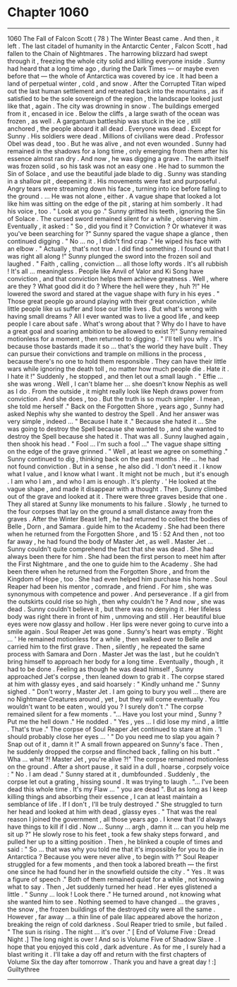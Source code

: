 
# Chapter 1060


---

1060 The Fall of Falcon Scott ( 78 )
The Winter Beast came .
And then , it left .
The last citadel of humanity in the Antarctic Center , Falcon Scott , had fallen to the Chain of Nightmares . The harrowing blizzard had swept through it , freezing the whole city solid and killing everyone inside .
Sunny had heard that a long time ago , during the Dark Times — or maybe even before that — the whole of Antarctica was covered by ice . It had been a land of perpetual winter , cold , and snow .
After the Corrupted Titan wiped out the last human settlement and retreated back into the mountains , as if satisfied to be the sole sovereign of the region , the landscape looked just like that , again .
The city was drowning in snow . The buildings emerged from it , encased in ice . Below the cliffs , a large swath of the ocean was frozen , as well . A gargantuan battleship was stuck in the ice , still anchored , the people aboard it all dead .
Everyone was dead .
Except for Sunny .
His soldiers were dead . Millions of civilians were dead . Professor Obel was dead , too . But he was alive , and not even wounded . Sunny had remained in the shadows for a long time , only emerging from them after his essence almost ran dry .
And now , he was digging a grave .
The earth itself was frozen solid , so his task was not an easy one . He had to summon the Sin of Solace , and use the beautiful jade blade to dig . Sunny was standing in a shallow pit , deepening it . His movements were fast and purposeful . Angry tears were streaming down his face , turning into ice before falling to the ground .
… He was not alone , either .
A vague shape that looked a lot like him was sitting on the edge of the pit , staring at him somberly . It had his voice , too .
" Look at you go ."
Sunny gritted his teeth , ignoring the Sin of Solace . The cursed sword remained silent for a while , observing him .
Eventually , it asked :
" So , did you find it ? Conviction ? Or whatever it was you've been searching for ?"
Sunny spared the vague shape a glance , then continued digging .
" No … no , I didn't find crap ."
He wiped his face with an elbow .
" Actually , that's not true . I did find something . I found out that I was right all along !"
Sunny plunged the sword into the frozen soil and laughed .
" Faith , calling , conviction … all those lofty words . It's all rubbish ! It's all … meaningless . People like Anvil of Valor and Ki Song have conviction , and that conviction helps them achieve greatness . Well , where are they ? What good did it do ? Where the hell were they , huh ?!"
He lowered the sword and stared at the vague shape with fury in his eyes .
" Those great people go around playing with their great conviction , while little people like us suffer and lose our little lives . But what's wrong with having small dreams ? All I ever wanted was to live a good life , and keep people I care about safe . What's wrong about that ? Why do I have to have a great goal and soaring ambition to be allowed to exist ?!"
Sunny remained motionless for a moment , then returned to digging .
" I'll tell you why . It's because those bastards made it so … that's the world they have built . They can pursue their convictions and trample on millions in the process , because there's no one to hold them responsible . They can have their little wars while ignoring the death toll , no matter how much people die . Hate it . I hate it !"
Suddenly , he stopped , and then let out a small laugh .
" Effie ... she was wrong . Well , I can't blame her … she doesn't know Nephis as well as I do . From the outside , it might really look like Neph draws power from conviction . And she does , too . But the truth is so much simpler . I mean , she told me herself ."
Back on the Forgotten Shore , years ago , Sunny had asked Nephis why she wanted to destroy the Spell . And her answer was very simple , indeed …
" Because I hate it ."
Because she hated it …
She was going to destroy the Spell because she wanted to , and she wanted to destroy the Spell because she hated it .
That was all .
Sunny laughed again , then shook his head .
" Fool … I'm such a fool …"
The vague shape sitting on the edge of the grave grinned .
" Well , at least we agree on something ."
Sunny continued to dig , thinking back on the past months . He … he had not found conviction . But in a sense , he also did .
'I don't need it . I know what I value , and I know what I want . It might not be much , but it's enough . I am who I am , and who I am is enough . It's plenty . '
He looked at the vague shape , and made it disappear with a thought .
Then , Sunny climbed out of the grave and looked at it .
There were three graves beside that one . They all stared at Sunny like monuments to his failure .
Slowly , he turned to the four corpses that lay on the ground a small distance away from the graves .
After the Winter Beast left , he had returned to collect the bodies of Belle , Dorn , and Samara .
guide him to the Academy . She had been there when he returned from the Forgotten Shore , and 15 : 52
And then , not too far away , he had found the body of Master Jet , as well .
Master Jet … Sunny couldn't quite comprehend the fact that she was dead . She had always been there for him . She had been the first person to meet him after the First Nightmare , and the one to guide him to the Academy . She had been there when he returned from the Forgotten Shore , and from the Kingdom of Hope , too .
She had even helped him purchase his home .
Soul Reaper had been his mentor , comrade , and friend . For him , she was synonymous with competence and power . And perseverance . If a girl from the outskirts could rise so high , then why couldn't he ?
And now , she was dead .
Sunny couldn't believe it , but there was no denying it . Her lifeless body was right there in front of him , unmoving and still . Her beautiful blue eyes were now glassy and hollow . Her lips were never going to curve into a smile again .
Soul Reaper Jet was gone .
Sunny's heart was empty .
'Right … '
He remained motionless for a while , then walked over to Belle and carried him to the first grave . Then , silently , he repeated the same process with Samara and Dorn .
Master Jet was the last , but he couldn't bring himself to approach her body for a long time . Eventually , though , it had to be done .
Feeling as though he was dead himself , Sunny approached Jet's corpse , then leaned down to grab it .
The corpse stared at him with glassy eyes , and said hoarsely :
" Kindly unhand me ."
Sunny sighed .
" Don't worry , Master Jet . I am going to bury you well … there are no Nightmare Creatures around , yet , but they will come eventually . You wouldn't want to be eaten , would you ? I surely don't ."
The corpse remained silent for a few moments .
"... Have you lost your mind , Sunny ? Put me the hell down ."
He nodded .
" Yes , yes … I did lose my mind , a little . That's true ."
The corpse of Soul Reaper Jet continued to stare at him .
'I should probably close her eyes … '
" Do you need me to slap you again ? Snap out of it , damn it !"
A small frown appeared on Sunny's face . Then , he suddenly dropped the corpse and flinched back , falling on his butt .
" Wha … what ?! Master Jet , you're alive ?!"
The corpse remained motionless on the ground . After a short pause , it said in a dull , hoarse , corpsely voice :
" No . I am dead ."
Sunny stared at it , dumbfounded .
Suddenly , the corpse let out a grating , hissing sound . It was trying to laugh .
"... I've been dead this whole time . It's my Flaw … " you are dead ". But as long as I keep killing things and absorbing their essence , I can at least maintain a semblance of life . If I don't , I'll be truly destroyed ."
She struggled to turn her head and looked at him with dead , glassy eyes .
" That was the real reason I joined the government , all those years ago . I knew that I'd always have things to kill if I did . Now … Sunny … argh , damn it … can you help me sit up ?"
He slowly rose to his feet , took a few shaky steps forward , and pulled her up to a sitting position .
Then , he blinked a couple of times and said :
" So … that was why you told me that it's impossible for you to die in Antarctica ? Because you were never alive , to begin with ?"
Soul Reaper struggled for a few moments , and then took a labored breath — the first one since he had found her in the snowfield outside the city .
" Yes . It was a figure of speech ."
Both of them remained quiet for a while , not knowing what to say .
Then , Jet suddenly turned her head . Her eyes glistened a little .
" Sunny … look ! Look there ."
He turned around , not knowing what she wanted him to see . Nothing seemed to have changed … the graves , the snow , the frozen buildings of the destroyed city were all the same .
However , far away … a thin line of pale lilac appeared above the horizon , breaking the reign of cold darkness .
Soul Reaper tried to smile , but failed .
" The sun is rising . The night … it's over ."
[ End of Volume Five : Dread Night .]
The long night is over ! And so is Volume Five of Shadow Slave . I hope that you enjoyed this cold , dark adventure . As for me , I surely had a blast writing it . I'll take a day off and return with the first chapters of Volume Six the day after tomorrow .
Thank you and have a great day ! :] Guiltythree

---

